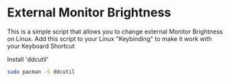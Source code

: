 # External Monitor Brightness
This is a simple script that allows you to change external Monitor Brightness on Linux. Add this script to your Linux "Keybinding" to make it work with your Keyboard Shortcut

Install 'ddcutil'
```bash
sudo pacman -S ddcutil
```
